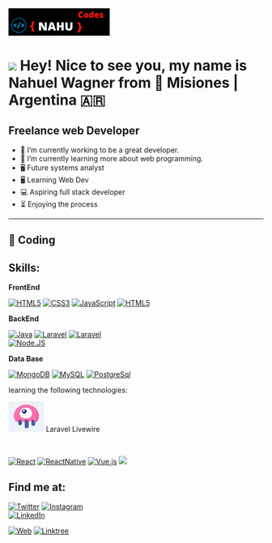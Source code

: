 <img src="./img/NAHU.png" class="rounded-circle" alt="Cinque Terre" width="200"/> 

<h1><img src="https://emojis.slackmojis.com/emojis/images/1531849430/4246/blob-sunglasses.gif?1531849430" width="30"/> Hey! Nice to see you, my name is Nahuel Wagner from 📍 Misiones | Argentina 🇦🇷</h1>


## Freelance web Developer

- 🔭 I’m currently working to be a great developer.
- 🌱 I’m currently learning more about web programming.
- 🖥️ Future systems analyst
- 🖥️ Learning Web Dev
- 💻 Aspiring full stack developer
- ⏳ Enjoying the process
---
## 🚀 Coding
## Skills:

**FrontEnd**

[![HTML5](https://img.shields.io/badge/HTML5-E34F26?style=for-the-badge&logo=html5&logoColor=red&labelColor=101010)]()
[![CSS3](https://img.shields.io/badge/CSS3-1572B6?style=for-the-badge&logo=css3&logoColor=ble&labelColor=101010)]()
[![JavaScript](https://img.shields.io/badge/JavaScript-F7DF1E?style=for-the-badge&logo=javascript&logoColor=white&labelColor=101010)]()
[![HTML5](https://img.shields.io/badge/Bootstrap-7952B3?style=for-the-badge&logo=bootstrap&logoColor=viole&labelColor=101010)]()
</br>

**BackEnd**

[![Java](https://img.shields.io/badge/Java-007396?style=for-the-badge&logo=java&logoColor=white&labelColor=101010)]()
[![Laravel](https://img.shields.io/badge/Laravel-FF2D20?style=for-the-badge&logo=laravel&logoColor=red&labelColor=101010)]()
[![Laravel](https://img.shields.io/badge/Php-777BB4?style=for-the-badge&logo=php&logoColor=viole&labelColor=101010)]()
</br>
[![Node.JS](https://img.shields.io/badge/Node.JS-339933?style=for-the-badge&logo=node.js&logoColor=white&labelColor=101010)]()


**Data Base**

[![MongoDB](https://img.shields.io/badge/MongoDB-47A248?style=for-the-badge&logo=mongodb&logoColor=white&labelColor=101010)]()
[![MySQL](https://img.shields.io/badge/MySQL-4479A1?style=for-the-badge&logo=mysql&logoColor=white&labelColor=101010)]()
[![PostgreSql](https://img.shields.io/badge/PostgreSQL-4169E1?style=for-the-badge&logo=postgresql&logoColor=blue&labelColor=101010)]()
</br>

learning the following technologies:

<img src="./img/twitter.png" class="rounded-circle" alt="Cinque Terre" width="70" height="60" title="LIVEWIRE"> Laravel Livewire

<br>

[![React](https://img.shields.io/badge/React-61DAFB?style=for-the-badge&logo=react&logoColor=blue&labelColor=101010)]()
[![ReactNative](https://img.shields.io/badge/ReactNative-61DAFB?style=for-the-badge&logo=react&logoColor=blue&labelColor=101010)]()
[![Vue.js](https://img.shields.io/badge/Vue.js-4FC08D?style=for-the-badge&logo=vue.js&logoColor=green&labelColor=101010)]()
[![](https://img.shields.io/badge/TailwindCSS-38B2AC?style=for-the-badge&logo=tailwindcss&logoColor=blue&labelColor=101010)]()
## Find me at:

[![Twitter](https://img.shields.io/badge/Twitter-@nahuelitodev-1DA1F2?style=for-the-badge&logo=twitter&logoColor=blue&labelColor=101010)](https://twitter.com/nahuelitodev)
[![Instagram](https://img.shields.io/badge/Instagram-@nahuewagner-E4405F?style=for-the-badge&logo=instagram&logoColor=red&labelColor=101010)](https://instagram.com/nahue_wagner)
</br>
[![LinkedIn](https://img.shields.io/badge/LinkedIn-Nahuel_Wagner-0077B5?style=for-the-badge&logo=linkedin&logoColor=blue&labelColor=101010)](https://www.linkedin.com/in/nahuewagner)

[![Web](https://img.shields.io/badge/My_Website-nahuewagner-14a1f0?style=for-the-badge&logo=dev.to&logoColor=green&labelColor=101010)](https://nahuewagner.netlify.app/)
[![Linktree](https://img.shields.io/badge/Linktree-005571?style=for-the-badge&logo=linktree&logoColor=red&labelColor=101010)](https://linktr.ee/Nahuelito97)